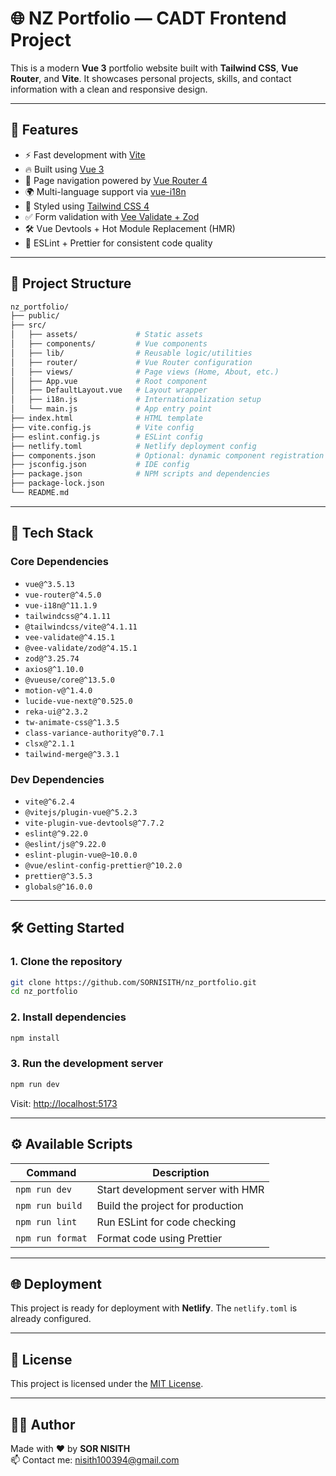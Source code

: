# 🌐 NZ Portfolio — CADT Frontend Project

This is a modern **Vue 3** portfolio website built with **Tailwind CSS**, **Vue Router**, and **Vite**. It showcases personal projects, skills, and contact information with a clean and responsive design.

---

## 🚀 Features

- ⚡ Fast development with [Vite](https://vitejs.dev/)
- 🔥 Built using [Vue 3](https://vuejs.org/)
- 🧭 Page navigation powered by [Vue Router 4](https://router.vuejs.org/)
- 🌍 Multi-language support via [vue-i18n](https://vue-i18n.intlify.dev/)
- 🎨 Styled using [Tailwind CSS 4](https://tailwindcss.com/)
- ✅ Form validation with [Vee Validate + Zod](https://vee-validate.logaretm.com/v4/)
- 🛠️ Vue Devtools + Hot Module Replacement (HMR)
- 🧼 ESLint + Prettier for consistent code quality

---

## 📁 Project Structure

```bash
nz_portfolio/
├── public/
├── src/
│   ├── assets/             # Static assets
│   ├── components/         # Vue components
│   ├── lib/                # Reusable logic/utilities
│   ├── router/             # Vue Router configuration
│   ├── views/              # Page views (Home, About, etc.)
│   ├── App.vue             # Root component
│   ├── DefaultLayout.vue   # Layout wrapper
│   ├── i18n.js             # Internationalization setup
│   └── main.js             # App entry point
├── index.html              # HTML template
├── vite.config.js          # Vite config
├── eslint.config.js        # ESLint config
├── netlify.toml            # Netlify deployment config
├── components.json         # Optional: dynamic component registration
├── jsconfig.json           # IDE config
├── package.json            # NPM scripts and dependencies
├── package-lock.json
└── README.md
```

---

## 🧰 Tech Stack

### Core Dependencies

- `vue@^3.5.13`
- `vue-router@^4.5.0`
- `vue-i18n@^11.1.9`
- `tailwindcss@^4.1.11`
- `@tailwindcss/vite@^4.1.11`
- `vee-validate@^4.15.1`
- `@vee-validate/zod@^4.15.1`
- `zod@^3.25.74`
- `axios@^1.10.0`
- `@vueuse/core@^13.5.0`
- `motion-v@^1.4.0`
- `lucide-vue-next@^0.525.0`
- `reka-ui@^2.3.2`
- `tw-animate-css@^1.3.5`
- `class-variance-authority@^0.7.1`
- `clsx@^2.1.1`
- `tailwind-merge@^3.3.1`

### Dev Dependencies

- `vite@^6.2.4`
- `@vitejs/plugin-vue@^5.2.3`
- `vite-plugin-vue-devtools@^7.7.2`
- `eslint@^9.22.0`
- `@eslint/js@^9.22.0`
- `eslint-plugin-vue@~10.0.0`
- `@vue/eslint-config-prettier@^10.2.0`
- `prettier@^3.5.3`
- `globals@^16.0.0`

---

## 🛠️ Getting Started

### 1. Clone the repository

```bash
git clone https://github.com/SORNISITH/nz_portfolio.git
cd nz_portfolio
```

### 2. Install dependencies

```bash
npm install
```

### 3. Run the development server

```bash
npm run dev
```

Visit: [http://localhost:5173](http://localhost:5173)

---

## ⚙️ Available Scripts

| Command          | Description                       |
| ---------------- | --------------------------------- |
| `npm run dev`    | Start development server with HMR |
| `npm run build`  | Build the project for production  |
| `npm run lint`   | Run ESLint for code checking      |
| `npm run format` | Format code using Prettier        |

---

## 🌐 Deployment

This project is ready for deployment with **Netlify**. The `netlify.toml` is already configured.

---

## 📄 License

This project is licensed under the [MIT License](LICENSE).

---

## 🙋‍♂️ Author

Made with ❤️ by **SOR NISITH**  
📫 Contact me: [nisith100394@gmail.com](mailto:nisith100394@gmail.com)
